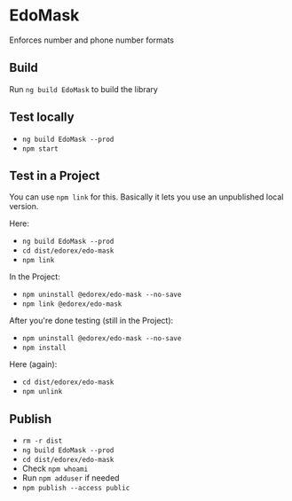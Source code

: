 # EdoMask

Enforces number and phone number formats

## Build

Run `ng build EdoMask` to build the library 

## Test locally

- `ng build EdoMask --prod`
- `npm start`

## Test in a Project

You can use `npm link` for this. Basically it lets you use an unpublished local version.

Here:
- `ng build EdoMask --prod`
- `cd dist/edorex/edo-mask`
- `npm link`

In the Project:
- `npm uninstall @edorex/edo-mask --no-save`
- `npm link @edorex/edo-mask`

After you're done testing (still in the Project):
- `npm uninstall @edorex/edo-mask --no-save`
- `npm install`

Here (again):
- `cd dist/edorex/edo-mask`
- `npm unlink`

## Publish

- `rm -r dist`
- `ng build EdoMask --prod`
- `cd dist/edorex/edo-mask`
- Check `npm whoami`
- Run `npm adduser` if needed
- `npm publish --access public`
